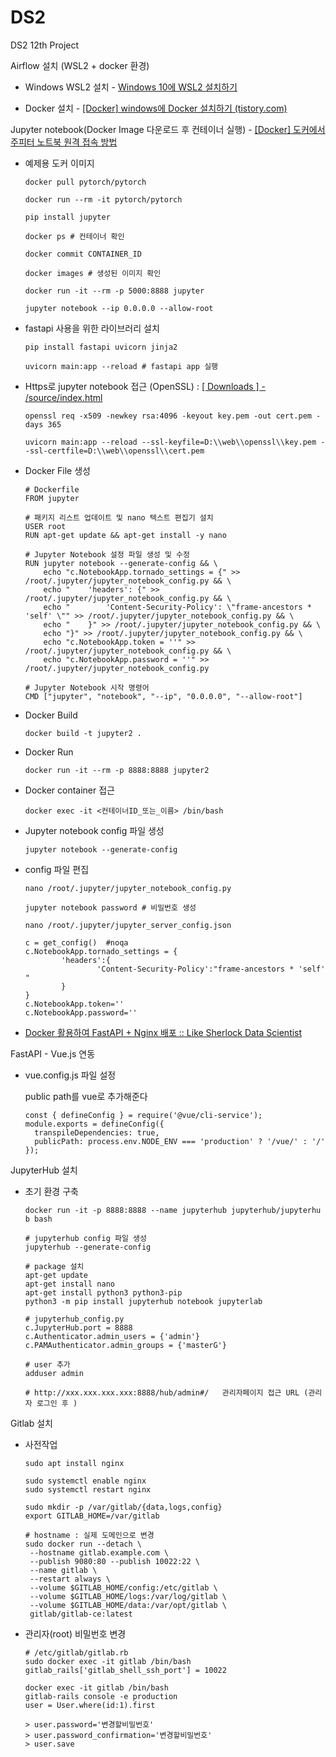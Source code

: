 # DS2

DS2 12th Project

Airflow 설치 (WSL2 + docker 환경)

- Windows WSL2 설치 - [Windows 10에 WSL2 설치하기](https://hkim-data.tistory.com/17)
  
- Docker 설치 - [[Docker] windows에 Docker 설치하기 (tistory.com)](https://hkim-data.tistory.com/16)
  

Jupyter notebook(Docker Image 다운로드 후 컨테이너 실행) - [[Docker] 도커에서 주피터 노트북 원격 접속 방법](https://yeko90.tistory.com/entry/how-to-run-jupyter-docker)

- 예제용 도커 이미지
  
  ```
  docker pull pytorch/pytorch
  
  docker run --rm -it pytorch/pytorch
  
  pip install jupyter
  
  docker ps # 컨테이너 확인 
  
  docker commit CONTAINER_ID
  
  docker images # 생성된 이미지 확인
  
  docker run -it --rm -p 5000:8888 jupyter
  
  jupyter notebook --ip 0.0.0.0 --allow-root
  ```
  
- fastapi 사용을 위한 라이브러리 설치
  
  ```
  pip install fastapi uvicorn jinja2
  
  uvicorn main:app --reload # fastapi app 실행
  ```
  
- Https로 jupyter notebook 접근 (OpenSSL) : [[ Downloads ] - /source/index.html](https://www.openssl.org/source/)
  
  ```
  openssl req -x509 -newkey rsa:4096 -keyout key.pem -out cert.pem -days 365
  
  uvicorn main:app --reload --ssl-keyfile=D:\\web\\openssl\\key.pem --ssl-certfile=D:\\web\\openssl\\cert.pem
  ```
  
- Docker File 생성
  
  ```
  # Dockerfile
  FROM jupyter
  
  # 패키지 리스트 업데이트 및 nano 텍스트 편집기 설치
  USER root
  RUN apt-get update && apt-get install -y nano
  
  # Jupyter Notebook 설정 파일 생성 및 수정
  RUN jupyter notebook --generate-config && \
      echo "c.NotebookApp.tornado_settings = {" >> /root/.jupyter/jupyter_notebook_config.py && \
      echo "    'headers': {" >> /root/.jupyter/jupyter_notebook_config.py && \
      echo "        'Content-Security-Policy': \"frame-ancestors * 'self' \"" >> /root/.jupyter/jupyter_notebook_config.py && \
      echo "    }" >> /root/.jupyter/jupyter_notebook_config.py && \
      echo "}" >> /root/.jupyter/jupyter_notebook_config.py && \
      echo "c.NotebookApp.token = ''" >> /root/.jupyter/jupyter_notebook_config.py && \
      echo "c.NotebookApp.password = ''" >> /root/.jupyter/jupyter_notebook_config.py
  
  # Jupyter Notebook 시작 명령어
  CMD ["jupyter", "notebook", "--ip", "0.0.0.0", "--allow-root"]
  ```
  
- Docker Build
  
  ```
  docker build -t jupyter2 .
  ```
  
- Docker Run
  
  ```
  docker run -it --rm -p 8888:8888 jupyter2
  ```
  
- Docker container 접근
  
  ```
  docker exec -it <컨테이너ID_또는_이름> /bin/bash
  ```
  
- Jupyter notebook config 파일 생성
  
  ```
  jupyter notebook --generate-config
  ```
  
- config 파일 편집
  
  ```
  nano /root/.jupyter/jupyter_notebook_config.py
  
  jupyter notebook password # 비밀번호 생성
  
  nano /root/.jupyter/jupyter_server_config.json
  
  c = get_config()  #noqa
  c.NotebookApp.tornado_settings = {
          'headers':{
                  'Content-Security-Policy':"frame-ancestors * 'self' "
          }
  }
  c.NotebookApp.token=''
  c.NotebookApp.password=''
  ```
  
- [Docker 활용하여 FastAPI + Nginx 배포 :: Like Sherlock Data Scientist](https://richdad-project.tistory.com/96)
  

FastAPI - Vue.js 연동

- vue.config.js 파일 설정
  
  public path를 vue로 추가해준다
  
  ```
  const { defineConfig } = require('@vue/cli-service');
  module.exports = defineConfig({
    transpileDependencies: true,
    publicPath: process.env.NODE_ENV === 'production' ? '/vue/' : '/'
  });
  ```
  

JupyterHub 설치

- 초기 환경 구축
  
  ```
  docker run -it -p 8888:8888 --name jupyterhub jupyterhub/jupyterhu
  b bash
  
  # jupyterhub config 파일 생성
  jupyterhub --generate-config
  
  # package 설치
  apt-get update
  apt-get install nano
  apt-get install python3 python3-pip 
  python3 -m pip install jupyterhub notebook jupyterlab
  
  # jupyterhub_config.py 
  c.JupyterHub.port = 8888
  c.Authenticator.admin_users = {'admin'}
  c.PAMAuthenticator.admin_groups = {'masterG'}
  
  # user 추가
  adduser admin 
  
  # http://xxx.xxx.xxx.xxx:8888/hub/admin#/   관리자페이지 접근 URL (관리자 로그인 후 )
  ```
  

Gitlab 설치

- 사전작업
  
  ```
  sudo apt install nginx
  
  sudo systemctl enable nginx
  sudo systemctl restart nginx
  
  sudo mkdir -p /var/gitlab/{data,logs,config}
  export GITLAB_HOME=/var/gitlab
  
  # hostname : 실제 도메인으로 변경
  sudo docker run --detach \
   --hostname gitlab.example.com \
   --publish 9080:80 --publish 10022:22 \
   --name gitlab \
   --restart always \
   --volume $GITLAB_HOME/config:/etc/gitlab \
   --volume $GITLAB_HOME/logs:/var/log/gitlab \
   --volume $GITLAB_HOME/data:/var/opt/gitlab \
   gitlab/gitlab-ce:latest
  ```
  
- 관리자(root) 비밀번호 변경
  
  ```
  # /etc/gitlab/gitlab.rb
  sudo docker exec -it gitlab /bin/bash
  gitlab_rails['gitlab_shell_ssh_port'] = 10022
  
  docker exec -it gitlab /bin/bash
  gitlab-rails console -e production
  user = User.where(id:1).first
  
  > user.password='변경할비밀번호'
  > user.password_confirmation='변경할비밀번호' 
  > user.save
  ```
